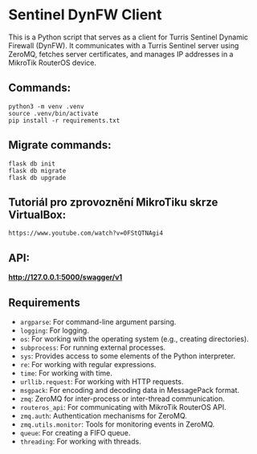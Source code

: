 # Sentinel DynFW Client

This is a Python script that serves as a client for Turris Sentinel Dynamic Firewall (DynFW). It communicates with a Turris Sentinel server using ZeroMQ, fetches server certificates, and manages IP addresses in a MikroTik RouterOS device.


## Commands:

``` 
python3 -m venv .venv
source .venv/bin/activate
pip install -r requirements.txt
```
## Migrate commands:

``` 
flask db init
flask db migrate
flask db upgrade
```
## Tutoriál pro zprovoznění MikroTiku skrze VirtualBox:
  ```
  https://www.youtube.com/watch?v=0FStQTNAgi4
  ```

## API:
**http://127.0.0.1:5000/swagger/v1**


## Requirements
- `argparse`: For command-line argument parsing.
- `logging`: For logging.
- `os`: For working with the operating system (e.g., creating directories).
- `subprocess`: For running external processes.
- `sys`: Provides access to some elements of the Python interpreter.
- `re`: For working with regular expressions.
- `time`: For working with time.
- `urllib.request`: For working with HTTP requests.
- `msgpack`: For encoding and decoding data in MessagePack format.
- `zmq`: ZeroMQ for inter-process or inter-thread communication.
- `routeros_api`: For communicating with MikroTik RouterOS API.
- `zmq.auth`: Authentication mechanisms for ZeroMQ.
- `zmq.utils.monitor`: Tools for monitoring events in ZeroMQ.
- `queue`: For creating a FIFO queue.
- `threading`: For working with threads.



